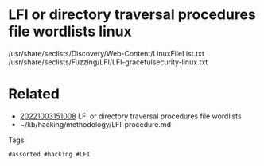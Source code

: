 # LFI or directory traversal procedures file wordlists linux
/usr/share/seclists/Discovery/Web-Content/LinuxFileList.txt
/usr/share/seclists/Fuzzing/LFI/LFI-gracefulsecurity-linux.txt

# Related

- [20221003151008](/zet/20221003151008/README.md) LFI or directory traversal procedures file wordlists
- ~/kb/hacking/methodology/LFI-procedure.md

Tags:

    #assorted #hacking #LFI
